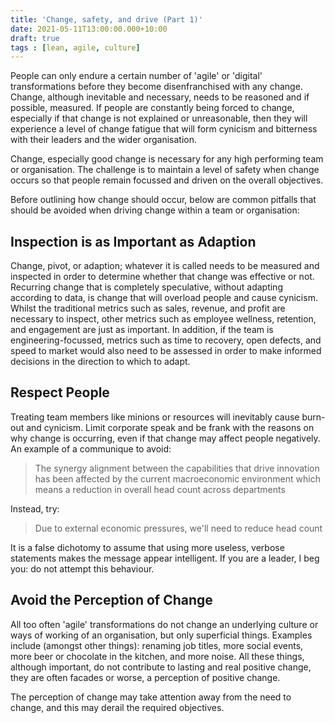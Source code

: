 ```yaml
---
title: 'Change, safety, and drive (Part 1)'
date: 2021-05-11T13:00:00.000+10:00
draft: true
tags : [lean, agile, culture]
---
```


People can only endure a certain number of 'agile' or 'digital' transformations
before they become disenfranchised with any change.  Change, although inevitable
and necessary, needs to be reasoned and if possible, measured. If people are
constantly being forced to change, especially if that change is not explained or
unreasonable, then they will experience a level of change fatigue that will form
cynicism and bitterness with their leaders and the wider organisation.

Change, especially good change is necessary for any high performing team or
organisation. The challenge is to maintain a level of safety when change occurs
so that people remain focussed and driven on the overall objectives.

Before outlining how change should occur, below are common pitfalls that should
be avoided when driving change within a team or organisation:

## Inspection is as Important as Adaption

Change, pivot, or adaption; whatever it is called needs to be measured and
inspected in order to determine whether that change was effective or not.
Recurring change that is completely speculative, without adapting according to
data, is change that will overload people and cause cynicism. Whilst the
traditional metrics such as sales, revenue, and profit are necessary to inspect,
other metrics such as employee wellness, retention, and engagement are just as
important. In addition, if the team is engineering-focussed, metrics such as
time to recovery, open defects, and speed to market would also need to be
assessed in order to make informed decisions in the direction to which to adapt.

## Respect People

Treating team members like minions or resources will inevitably cause burn-out
and cynicism. Limit corporate speak and be frank with the reasons on why change
is occurring, even if that change may affect people negatively. An example of a
communique to avoid:

> The synergy alignment between the capabilities that drive innovation has been
affected by the current macroeconomic environment which means a reduction in
overall head count across departments

Instead, try:

> Due to external economic pressures, we'll need to reduce head count

It is a false dichotomy to assume that using more useless, verbose statements
makes the message appear intelligent. If you are a leader, I beg you: do not
attempt this behaviour.

## Avoid the Perception of Change

All too often 'agile' transformations do not change an underlying culture or
ways of working of an organisation, but only superficial things. Examples
include (amongst other things): renaming job titles, more social events, more
beer or chocolate in the kitchen, and more noise. All these things, although
important, do not contribute to lasting and real positive change, they are often
facades or worse, a perception of positive change.

The perception of change may take attention away from the need to change, and
this may derail the required objectives.
